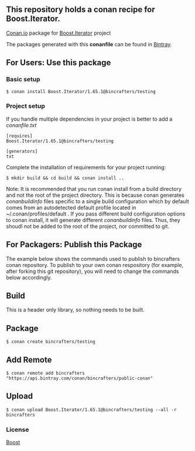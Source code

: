 ## This repository holds a conan recipe for Boost.Iterator.

[Conan.io](https://conan.io) package for [Boost.Iterator](https://github.com/Boostorg/Iterator) project

The packages generated with this **conanfile** can be found in [Bintray](https://bintray.com/bincrafters/public-conan/Boost.Iterator%3Abincrafters).

## For Users: Use this package

### Basic setup

    $ conan install Boost.Iterator/1.65.1@bincrafters/testing

### Project setup

If you handle multiple dependencies in your project is better to add a *conanfile.txt*

    [requires]
    Boost.Iterator/1.65.1@bincrafters/testing

    [generators]
    txt

Complete the installation of requirements for your project running:</small></span>

    $ mkdir build && cd build && conan install ..
	
Note: It is recommended that you run conan install from a build directory and not the root of the project directory.  This is because conan generates *conanbuildinfo* files specific to a single build configuration which by default comes from an autodetected default profile located in ~/.conan/profiles/default .  If you pass different build configuration options to conan install, it will generate different *conanbuildinfo* files.  Thus, they shoudl not be added to the root of the project, nor committed to git. 

## For Packagers: Publish this Package

The example below shows the commands used to publish to bincrafters conan repository. To publish to your own conan respository (for example, after forking this git repository), you will need to change the commands below accordingly. 

## Build  

This is a header only library, so nothing needs to be built.

## Package 

    $ conan create bincrafters/testing
	
## Add Remote

	$ conan remote add bincrafters "https://api.bintray.com/conan/bincrafters/public-conan"

## Upload

    $ conan upload Boost.Iterator/1.65.1@bincrafters/testing --all -r bincrafters

### License
[Boost](LICENSE)
